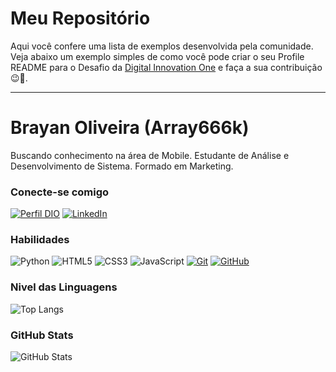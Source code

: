    <h1>
   <span> Meu Repositório</span>
</h1>

  Aqui você confere uma lista de exemplos desenvolvida pela comunidade. Veja abaixo um exemplo simples de como você pode criar o seu Profile README para o Desafio da [Digital Innovation One](https://www.dio.me/) e faça a sua contribuição 😉🚀.


---

# Brayan Oliveira (Array666k)
Buscando conhecimento na área de Mobile. Estudante de Análise e Desenvolvimento de Sistema. Formado em Marketing.

### Conecte-se comigo
[![Perfil DIO](https://img.shields.io/badge/-Meu%20Perfil%20na%20DIO-363636?style=for-the-badge)](https://web.dio.me/users/alvarobrayan8?tab=skills)
[![LinkedIn](https://img.shields.io/badge/-LinkedIn-363636?style=for-the-badge&logo=linkedin&logoColor=30A3DC)](https://www.linkedin.com/in/brayan-oliveira-6aa7b882/)


### Habilidades
![Python](https://img.shields.io/badge/Python-363636?style=for-the-badge&logo=python&logoColor=30A3DC)
![HTML5](https://img.shields.io/badge/HTML-363636?style=for-the-badge&logo=html5&logoColor=30A3DC)
![CSS3](https://img.shields.io/badge/CSS3-363636?style=for-the-badge&logo=css3&logoColor=E94D5F)
![JavaScript](https://img.shields.io/badge/JavaScript-363636?style=for-the-badge&logo=javascript&logoColor=30A3DC)
[![Git](https://img.shields.io/badge/Git-363636?style=for-the-badge&logo=git&logoColor=E94D5F)](https://git-scm.com/doc) 
[![GitHub](https://img.shields.io/badge/GitHub-363636?style=for-the-badge&logo=github&logoColor=30A3DC)](https://docs.github.com/)

### Nivel das Linguagens 
![Top Langs](https://github-readme-stats-git-masterrstaa-rickstaa.vercel.app/api/top-langs/?username=Array666k&bg_color=363636&border_color=000000&title_color=E94D5F&text_color=FFF) 


### GitHub Stats
![GitHub Stats](https://github-readme-stats.vercel.app/api?username=Array666k&theme=transparent&bg_color=363636&border_color=000000&show_icons=true&icon_color=30A3DC&title_color=E94D5F&text_color=FFF&hide_title=true&hide=stars)